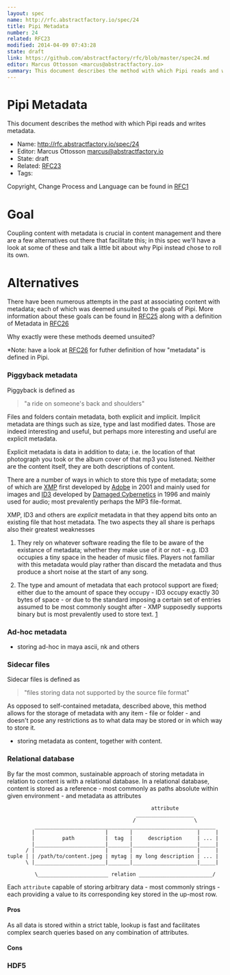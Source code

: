 ```yaml
---
layout: spec
name: http://rfc.abstractfactory.io/spec/24
title: Pipi Metadata
number: 24
related: RFC23
modified: 2014-04-09 07:43:28
state: draft
link: https://github.com/abstractfactory/rfc/blob/master/spec24.md
editor: Marcus Ottosson <marcus@abstractfactory.io>
summary: This document describes the method with which Pipi reads and writes metadata.
---
```


# Pipi Metadata

This document describes the method with which Pipi reads and writes metadata.

* Name: http://rfc.abstractfactory.io/spec/24
* Editor: Marcus Ottosson <marcus@abstractfactory.io>
* State: draft
* Related: [RFC23](http://rfc.abstractfactory.io/spec/23)
* Tags:

Copyright, Change Process and Language can be found in [RFC1](http://rfc.abstractfactory.io/spec/1)

# Goal

Coupling content with metadata is crucial in content management and there are a few alternatives out there that facilitate this; in this spec we'll have a look at some of these and talk a little bit about why Pipi instead chose to roll its own.

# Alternatives

There have been numerous attempts in the past at associating content with metadata; each of which was deemed unsuited to the goals of Pipi. More information about these goals can be found in [RFC25](http://rfc.abstractfactory.io/spec/25) along with a definition of Metadata in [RFC26](http://rfc.abstractfactory.io/spec/26)

Why exactly were these methods deemed unsuited?

*Note: have a look at [RFC26](http://rfc.abstractfactory.io/spec/26) for futher definition of how "metadata" is defined in Pipi.

### Piggyback metadata

Piggyback is defined as

> "a ride on someone's back and shoulders"

Files and folders contain metadata, both explicit and implicit. Implicit metadata are things such as size, type and last modified dates. Those are indeed interesting and useful, but perhaps more interesting and useful are explicit metadata.

Explicit metadata is data in addition to data; i.e. the location of that photograph you took or the album cover of that mp3 you listened. Neither are the content itself, they are both descriptions of content.

There are a number of ways in which to store this type of metadata; some of which are [XMP][] first developed by [Adobe][] in 2001 and mainly used for images and [ID3][] developed by [Damaged Cybernetics][] in 1996 and mainly used for audio; most prevalently perhaps the MP3 file-format.

XMP, ID3 and others are *explicit* metadata in that they append bits onto an existing file that host metadata. The two aspects they all share is perhaps also their greatest weaknesses

1. They rely on whatever software reading the file to be aware of the existance of metadata; whether they make use of it or not - e.g. ID3 occupies a tiny space in the header of music files. Players not familiar with this metadata would play rather than discard the metadata and thus produce a short noise at the start of any song.

2. The type and amount of metadata that each protocol support are fixed; either due to the amount of space they occupy - ID3 occupy exactly 30 bytes of space - or due to the standard imposing a certain set of entries assumed to be most commonly sought after - XMP supposedly supports binary but is most prevalently used to store text. [1](http://en.wikipedia.org/wiki/Extensible_Metadata_Platform)

### Ad-hoc metadata

- storing ad-hoc in maya ascii, nk and others

### Sidecar files

Sidecar files is defined as

> "files storing data not supported by the source file format"

As opposed to self-contained metadata, described above, this method allows for the storage of metadata with any item - file or folder - and doesn't pose any restrictions as to what data may be stored or in which way to store it.

- storing metadata as content, together with content.

### Relational database

By far the most common, sustainable approach of storing metadata in relation to content is with a relational database. In a relational database, content is stored as a reference - most commonly as paths absolute within given environment - and metadata as attributes

```
                                               attribute
                                          ___________________
                                         /                   \
         ___________________________________________________________
        |                       |       |                     |     |
        |         path          |  tag  |     description     | ... |
        |_______________________|_______|_____________________|_____|
      / |                       |       |                     |     |
tuple | | /path/to/content.jpeg | mytag | my long description | ... |
      \ |_______________________|_______|_____________________|_____|

         \_______________________ relation ________________________/

```

Each `attribute` capable of storing arbitrary data - most commonly strings - each providing a value to its corresponding key stored in the up-most row.

#### Pros

As all data is stored within a strict table, lookup is fast and facilitates complex search queries based on any combination of attributes.

#### Cons


### HDF5

[Adobe]: http://www.adobe.com
[ID3]: http://en.wikipedia.org/wiki/ID3
[XMP]: https://www.adobe.com/products/xmp/
[Damaged Cybernetics]: http://patpend.net/articles/ar/damaged.html
[defined by Wikipedia]: http://en.wikipedia.org/wiki/Sidecar_file